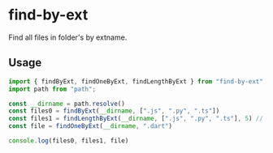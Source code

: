 # find-by-ext
Find all files in folder's by extname.
## Usage
```javascript
import { findByExt, findOneByExt, findLengthByExt } from "find-by-ext";
import path from "path";

const __dirname = path.resolve()
const files0 = findByExt(__dirname, [".js", ".py", ".ts"])
const files1 = findLengthByExt(__dirname, [".js", ".py", ".ts"], 5) // find 5
const file = findOneByExt(__dirname, ".dart")

console.log(files0, files1, file)
```
